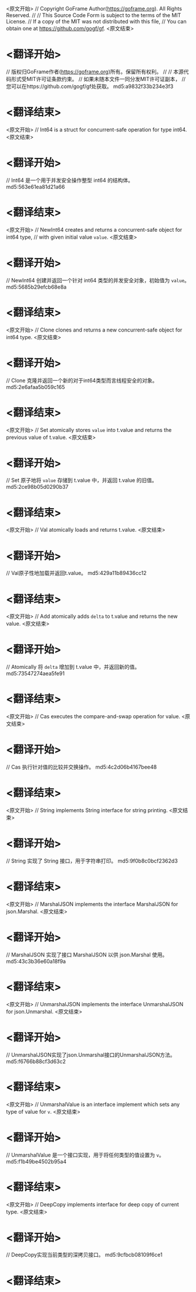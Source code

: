 
<原文开始>
// Copyright GoFrame Author(https://goframe.org). All Rights Reserved.
//
// This Source Code Form is subject to the terms of the MIT License.
// If a copy of the MIT was not distributed with this file,
// You can obtain one at https://github.com/gogf/gf.
<原文结束>

# <翻译开始>
// 版权归GoFrame作者(https://goframe.org)所有。保留所有权利。
//
// 本源代码形式受MIT许可证条款约束。
// 如果未随本文件一同分发MIT许可证副本，
// 您可以在https://github.com/gogf/gf处获取。 md5:a9832f33b234e3f3
# <翻译结束>


<原文开始>
// Int64 is a struct for concurrent-safe operation for type int64.
<原文结束>

# <翻译开始>
// Int64 是一个用于并发安全操作整型 int64 的结构体。 md5:563e61ea81d21a66
# <翻译结束>


<原文开始>
// NewInt64 creates and returns a concurrent-safe object for int64 type,
// with given initial value `value`.
<原文结束>

# <翻译开始>
// NewInt64 创建并返回一个针对 int64 类型的并发安全对象，初始值为 `value`。 md5:5685b29efcb68e8a
# <翻译结束>


<原文开始>
// Clone clones and returns a new concurrent-safe object for int64 type.
<原文结束>

# <翻译开始>
// Clone 克隆并返回一个新的对于int64类型而言线程安全的对象。 md5:2e6afaa5b059c165
# <翻译结束>


<原文开始>
// Set atomically stores `value` into t.value and returns the previous value of t.value.
<原文结束>

# <翻译开始>
// Set 原子地将 `value` 存储到 t.value 中，并返回 t.value 的旧值。 md5:2ce98b05d0290b37
# <翻译结束>


<原文开始>
// Val atomically loads and returns t.value.
<原文结束>

# <翻译开始>
// Val原子性地加载并返回t.value。 md5:429a11b89436cc12
# <翻译结束>


<原文开始>
// Add atomically adds `delta` to t.value and returns the new value.
<原文结束>

# <翻译开始>
// Atomically 将 `delta` 增加到 t.value 中，并返回新的值。 md5:73547274aea5fe91
# <翻译结束>


<原文开始>
// Cas executes the compare-and-swap operation for value.
<原文结束>

# <翻译开始>
// Cas 执行针对值的比较并交换操作。 md5:4c2d06b4167bee48
# <翻译结束>


<原文开始>
// String implements String interface for string printing.
<原文结束>

# <翻译开始>
// String 实现了 String 接口，用于字符串打印。 md5:9f0b8c0bcf2362d3
# <翻译结束>


<原文开始>
// MarshalJSON implements the interface MarshalJSON for json.Marshal.
<原文结束>

# <翻译开始>
// MarshalJSON 实现了接口 MarshalJSON 以供 json.Marshal 使用。 md5:43c3b36e60a18f9a
# <翻译结束>


<原文开始>
// UnmarshalJSON implements the interface UnmarshalJSON for json.Unmarshal.
<原文结束>

# <翻译开始>
// UnmarshalJSON实现了json.Unmarshal接口的UnmarshalJSON方法。 md5:f6766b88cf3d63c2
# <翻译结束>


<原文开始>
// UnmarshalValue is an interface implement which sets any type of value for `v`.
<原文结束>

# <翻译开始>
// UnmarshalValue 是一个接口实现，用于将任何类型的值设置为 `v`。 md5:f1b49be4502b95a4
# <翻译结束>


<原文开始>
// DeepCopy implements interface for deep copy of current type.
<原文结束>

# <翻译开始>
// DeepCopy实现当前类型的深拷贝接口。 md5:9cfbcb08109f6ce1
# <翻译结束>

